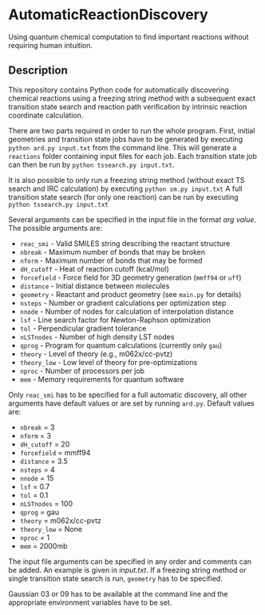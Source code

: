 # AutomaticReactionDiscovery
Using quantum chemical computation to find important reactions without
requiring human intuition.

## Description
This repository contains Python code for automatically discovering chemical
reactions using a freezing string method with a subsequent exact transition
state search and reaction path verification by intrinsic reaction coordinate
calculation.

There are two parts required in order to run the whole program. First, initial
geometries and transition state jobs have to be generated by executing
`python ard.py input.txt` from the command line. This will generate a `reactions`
folder containing input files for each job. Each transition state job can then
be run by `python tssearch.py input.txt`.

It is also possible to only run a freezing string method (without exact TS
search and IRC calculation) by executing
`python sm.py input.txt`
A full transition state search (for only one reaction) can be run by executing
`python tssearch.py input.txt`

Several arguments can be specified in the input file in the format _arg value_.
The possible arguments are:

* `reac_smi`       - Valid SMILES string describing the reactant structure
* `nbreak`         - Maximum number of bonds that may be broken
* `nform`          - Maximum number of bonds that may be formed
* `dH_cutoff`      - Heat of reaction cutoff (kcal/mol)
* `forcefield`     - Force field for 3D geometry generation (`mmff94` or `uff`)
* `distance`       - Initial distance between molecules
* `geometry`       - Reactant and product geometry (see `main.py` for details)
* `nsteps`         - Number or gradient calculations per optimization step
* `nnode`          - Number of nodes for calculation of interpolation distance
* `lsf`            - Line search factor for Newton-Raphson optimization
* `tol`            - Perpendicular gradient tolerance
* `nLSTnodes`      - Number of high density LST nodes
* `qprog`          - Program for quantum calculations (currently only `gau`)
* `theory`         - Level of theory (e.g., m062x/cc-pvtz)
* `theory_low`     - Low level of theory for pre-optimizations
* `nproc`          - Number of processors per job
* `mem`            - Memory requirements for quantum software

Only `reac_smi` has to be specified for a full automatic discovery, all other
arguments have default values or are set by running `ard.py`.
Default values are:
* `nbreak` = 3
* `nform` = 3
* `dH_cutoff` = 20
* `forcefield` = mmff94
* `distance` = 3.5
* `nsteps` = 4
* `nnode` = 15
* `lsf` = 0.7
* `tol` = 0.1
* `nLSTnodes` = 100
* `qprog` = gau
* `theory` = m062x/cc-pvtz
* `theory_low` = None
* `nproc` = 1
* `mem` = 2000mb

The input file arguments can be specified in any order and comments can be
added. An example is given in _input.txt_. If a freezing string method or
single transition state search is run, `geometry` has to be specified.

Gaussian 03 or 09 has to be available at the command line and the appropriate
environment variables have to be set.
